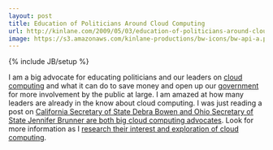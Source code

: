 ```yaml
---
layout: post
title: Education of Politicians Around Cloud Computing
url: http://kinlane.com/2009/05/03/education-of-politicians-around-cloud-computing/
image: https://s3.amazonaws.com/kinlane-productions/bw-icons/bw-api-a.png
---
```

{% include JB/setup %}
<p>
     I am a big advocate for educating politicians and our leaders on <a class="zem_slink" title="Cloud Computing" rel="wikinvest" href="http://www.wikinvest.com/concept/Cloud_Computing">cloud computing</a> and what it can do to save money and open up our <a class="zem_slink" title="Government" rel="wikipedia" href="http://en.wikipedia.org/wiki/Government">government</a> for more involvement by the public at large. I am amazed at how many leaders are already in the know about cloud computing. I was just reading a post on <a href="http://techdailydose.nationaljournal.com/2009/04/california-sec-of-state-keen-o.php">California Secretary of State Debra Bowen and Ohio Secretary of State Jennifer Brunner are both big cloud computing advocates</a>. Look for more information as I <a href="http://sites.google.com/a/kinlane.com/cloud-computing/research-areas">research their interest and exploration of cloud computing</a>.
</p>